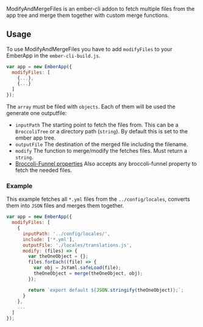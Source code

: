 ModifyAndMergeFiles is an ember-cli addon to fetch multiple files from the app tree and merge them together with custom merge functions.

## Usage
To use ModifyAndMergeFiles you have to add `modifyFiles` to your EmberApp in the `ember-cli-build.js`.

```javascript
var app = new EmberApp({
  modifyFiles: [
    {...},
    {...}
  ]
});
```

The `array` must be filed with `objects`. Each of them will be used the generate one outputfile:
* `inputPath` The starting point to fetch the files from. This can be a `BroccoliTree` or a directory path (`string`). By default this is set to the ember app tree.
* `outputFile` The destination of the merged file including the filename.
* `modify` The function to merge/modify the fetches files. Must return a `string`.
* [Broccoli-Funnel properties](https://github.com/broccolijs/broccoli-funnel) Also accepts any broccoli-funnel property to fetch the needed files.

### Example

This example fetches all `*.yml` files from the `../config/locales`, converts them into `JSON` files and merges them together.

```javascript
var app = new EmberApp({
  modifyFiles: [
    {
      inputPath: '../config/locales/',
      include: ['*.yml'],
      outputFile: './locales/translations.js',
      modify: (files) => {
        var theOneObject = {};
        files.forEach((file) => {
          var obj = JsYaml.safeLoad(file);
          theOneObject = merge(theOneObject, obj);
        });

        return `export default ${JSON.stringify(theOneObject)};`;
      }
    },
    ...
  ]
});
```
